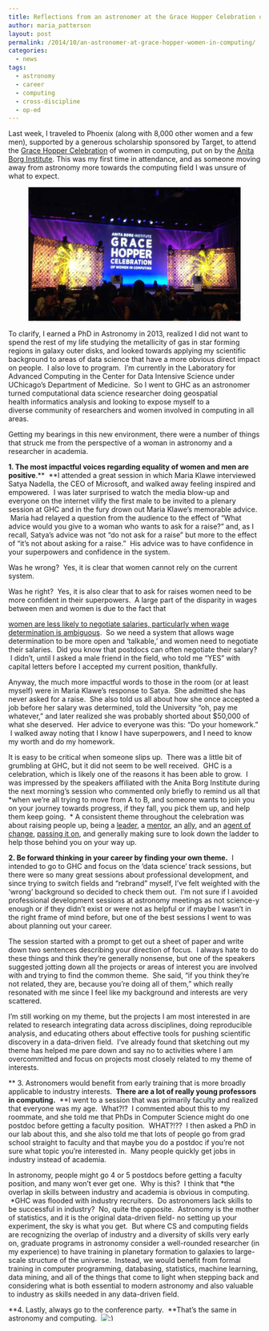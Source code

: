 ```yaml
---
title: Reflections from an astronomer at the Grace Hopper Celebration of women in computing
author: maria_patterson
layout: post
permalink: /2014/10/an-astronomer-at-grace-hopper-women-in-computing/
categories:
  - news
tags:
  - astronomy
  - career
  - computing
  - cross-discipline
  - op-ed
---
```

Last week, I traveled to Phoenix (along with 8,000 other women and a few men), supported by a generous scholarship sponsored by Target, to attend the <a title="Grace Hopper Celebration" href="http://gracehopper.org/" target="_blank">Grace Hopper Celebration</a> of women in computing, put on by the <a href="http://anitaborg.org/" target="_blank">Anita Borg Institute</a>. This was my first time in attendance, and as someone moving away from astronomy more towards the computing field I was unsure of what to expect.

<figure>
	<img src="/images/ghc.jpg" alt="image">
</figure>
To clarify, I earned a PhD in Astronomy in 2013, realized I did not want to spend the rest of my life studying the metallicity of gas in star forming regions in galaxy outer disks, and looked towards applying my scientific background to areas of data science that have a more obvious direct impact on people.  I also love to program.  I&#8217;m currently in the Laboratory for Advanced Computing in the Center for Data Intensive Science under UChicago&#8217;s Department of Medicine.  So I went to GHC as an astronomer turned computational data science researcher doing geospatial health informatics analysis and looking to expose myself to a diverse community of researchers and women involved in computing in all areas.

Getting my bearings in this new environment, there were a number of things that struck me from the perspective of a woman in astronomy and a researcher in academia.

**1. The most impactful voices regarding equality of women and men are** **positive**.**  **I attended a great session in which Maria Klawe interviewed Satya Nadella, the CEO of Microsoft, and walked away feeling inspired and empowered.  I was later surprised to watch the media blow-up and everyone on the internet vilify the first male to be invited to a plenary session at GHC and in the fury drown out Maria Klawe&#8217;s memorable advice.  Maria had relayed a question from the audience to the effect of &#8220;What advice would you give to a woman who wants to ask for a raise?&#8221; and, as I recall, Satya&#8217;s advice was not &#8220;do not ask for a raise&#8221; but more to the effect of &#8220;it&#8217;s not about asking for a raise.&#8221;  His advice was to have confidence in your superpowers and confidence in the system.

Was he wrong?  Yes, it is clear that women cannot rely on the current system.

Was he right?  Yes, it is also clear that to ask for raises women need to be more confident in their superpowers.  <!--more-->A large part of the disparity in wages between men and women is due to the fact that 

<a href="http://www.nber.org/papers/w18511" target="_blank">women are less likely to negotiate salaries, particularly when wage determination is ambiguous</a>.  So we need a system that allows wage determination to be more open and &#8216;talkable,&#8217; and women need to negotiate their salaries.  Did you know that postdocs can often negotiate their salary?  I didn&#8217;t, until I asked a male friend in the field, who told me &#8220;YES&#8221; with capital letters before I accepted my current position, thankfully.

Anyway, the much more impactful words to those in the room (or at least myself) were in Maria Klawe&#8217;s response to Satya.  She admitted she has never asked for a raise.  She also told us all about how she once accepted a job before her salary was determined, told the University &#8220;oh, pay me whatever,&#8221; and later realized she was probably shorted about $50,000 of what she deserved.  Her advice to everyone was this: &#8220;Do your homework.&#8221;  I walked away noting that I know I have superpowers, and I need to know my worth and do my homework.

It is easy to be critical when someone slips up.  There was a little bit of grumbling at GHC, but it did not seem to be well received.  GHC is a celebration, which is likely one of the reasons it has been able to grow.  I was impressed by the speakers affiliated with the Anita Borg Institute during the next morning&#8217;s session who commented only briefly to remind us all that *when we&#8217;re all trying to move from A to B, and someone wants to join you on your journey towards progress, if they fall, you pick them up, and help them keep going.  * A consistent theme throughout the celebration was about raising people up, being a <a href="http://anitaborg.org/awards-grants/abie-awards/" target="_blank">leader</a>, a [mentor][1], an [ally][2], and an <a href="http://anitaborg.org/awards-grants/grace-hopper-celebration-abie-awards/change-agent-abie-awards/" target="_blank">agent of change</a>, <a href="http://anitaborg.org/awards-grants/pass-it-on-awards-program/" target="_blank">passing it on</a>, and generally making sure to look down the ladder to help those behind you on your way up.

**2. Be forward thinking in your career by finding your own theme.**  I intended to go to GHC and focus on the &#8216;data science&#8217; track sessions, but there were so many great sessions about professional development, and since trying to switch fields and &#8220;rebrand&#8221; myself, I&#8217;ve felt weighted with the &#8216;wrong&#8217; background so decided to check them out.  I&#8217;m not sure if I avoided professional development sessions at astronomy meetings as not science-y enough or if they didn&#8217;t exist or were not as helpful or if maybe I wasn&#8217;t in the right frame of mind before, but one of the best sessions I went to was about planning out your career.

The session started with a prompt to get out a sheet of paper and write down two sentences describing your direction of focus.  I always hate to do these things and think they&#8217;re generally nonsense, but one of the speakers suggested jotting down all the projects or areas of interest you are involved with and trying to find the common theme.  She said, &#8220;if you think they&#8217;re not related, they are, because you&#8217;re doing all of them,&#8221; which really resonated with me since I feel like my background and interests are very scattered.

I&#8217;m still working on my theme, but the projects I am most interested in are related to research integrating data across disciplines, doing reproducible analysis, and educating others about effective tools for pushing scientific discovery in a data-driven field.  I&#8217;ve already found that sketching out my theme has helped me pare down and say no to activities where I am overcommitted and focus on projects most closely related to my theme of interests.

** 3. Astronomers would benefit from early training that is more broadly applicable to industry interests.  **There are a lot of really young professors in computing.**  **I went to a session that was primarily faculty and realized that everyone was my age.  What?!?  I commented about this to my roommate, and she told me that PhDs in Computer Science might do one postdoc before getting a faculty position.  WHAT?!??  I then asked a PhD in our lab about this, and she also told me that lots of people go from grad school straight to faculty and that maybe you do a postdoc if you&#8217;re not sure what topic you&#8217;re interested in.  Many people quickly get jobs in industry instead of academia.

In astronomy, people might go 4 or 5 postdocs before getting a faculty position, and many won&#8217;t ever get one.  Why is this?  I think that *the overlap in skills between industry and academia is obvious in computing.  *GHC was flooded with industry recruiters.  Do astronomers lack skills to be successful in industry?  No, quite the opposite.  Astronomy is the mother of statistics, and it is the original data-driven field- no setting up your experiment, the sky is what you get.  But where CS and computing fields are recognizing the overlap of industry and a diversity of skills very early on, graduate programs in astronomy consider a well-rounded researcher (in my experience) to have training in planetary formation to galaxies to large-scale structure of the universe.  Instead, we would benefit from formal training in computer programming, databasing, statistics, machine learning, data mining, and all of the things that come to light when stepping back and considering what is both essential to modern astronomy and also valuable to industry as skills needed in any data-driven field.

**4. Lastly, always go to the conference party.  **That&#8217;s the same in astronomy and computing.  <img src="http://i0.wp.com/opensciencecafe.org/wp-includes/images/smilies/simple-smile.png?w=700" alt=":)" class="wp-smiley" style="height: 1em; max-height: 1em;" data-recalc-dims="1" />

 [1]: http://anitaborg.org/mentoring-resources/
 [2]: http://gracehopper.org/news/whywomencode-morethanwords/
